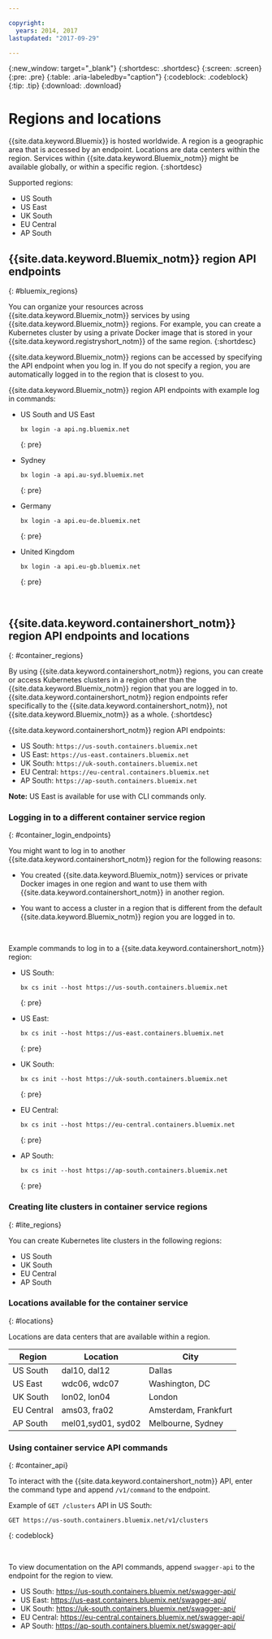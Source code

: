 ```yaml
---

copyright:
  years: 2014, 2017
lastupdated: "2017-09-29"

---
```


{:new_window: target="_blank"}
{:shortdesc: .shortdesc}
{:screen: .screen}
{:pre: .pre}
{:table: .aria-labeledby="caption"}
{:codeblock: .codeblock}
{:tip: .tip}
{:download: .download}

# Regions and locations
{{site.data.keyword.Bluemix}} is hosted worldwide. A region is a geographic area that is accessed by an endpoint. Locations are data centers within the region. Services within {{site.data.keyword.Bluemix_notm}} might be available globally, or within a specific region.
{:shortdesc}

Supported regions:
  * US South
  * US East
  * UK South
  * EU Central
  * AP South

## {{site.data.keyword.Bluemix_notm}} region API endpoints
{: #bluemix_regions}

You can organize your resources across {{site.data.keyword.Bluemix_notm}} services by using {{site.data.keyword.Bluemix_notm}} regions. For example, you can create a Kubernetes cluster by using a private Docker image that is stored in your {{site.data.keyword.registryshort_notm}} of the same region.
{:shortdesc}

{{site.data.keyword.Bluemix_notm}} regions can be accessed by specifying the API endpoint when you log in. If you do not specify a region, you are automatically logged in to the region that is closest to you.

{{site.data.keyword.Bluemix_notm}} region API endpoints with example log in commands:

  * US South and US East
      ```
      bx login -a api.ng.bluemix.net
      ```
      {: pre}

  * Sydney
      ```
      bx login -a api.au-syd.bluemix.net
      ```
      {: pre}

  * Germany
      ```
      bx login -a api.eu-de.bluemix.net
      ```
      {: pre}

  * United Kingdom
      ```
      bx login -a api.eu-gb.bluemix.net
      ```
      {: pre}

<br />


## {{site.data.keyword.containershort_notm}} region API endpoints and locations
{: #container_regions}

By using {{site.data.keyword.containershort_notm}} regions, you can create or access Kubernetes clusters in a region other than the {{site.data.keyword.Bluemix_notm}} region that you are logged in to. {{site.data.keyword.containershort_notm}} region endpoints refer specifically to the {{site.data.keyword.containershort_notm}}, not {{site.data.keyword.Bluemix_notm}} as a whole.
{:shortdesc}

{{site.data.keyword.containershort_notm}} region API endpoints:
  * US South: `https://us-south.containers.bluemix.net`
  * US East: `https://us-east.containers.bluemix.net`
  * UK South: `https://uk-south.containers.bluemix.net`
  * EU Central: `https://eu-central.containers.bluemix.net`
  * AP South: `https://ap-south.containers.bluemix.net`

**Note:** US East is available for use with CLI commands only.

### Logging in to a different container service region
{: #container_login_endpoints}

You might want to log in to another {{site.data.keyword.containershort_notm}} region for the following reasons:
  * You created {{site.data.keyword.Bluemix_notm}} services or private Docker images in one region and want to use them with {{site.data.keyword.containershort_notm}} in another region.

  * You want to access a cluster in a region that is different from the default {{site.data.keyword.Bluemix_notm}} region you are logged in to.

</br>

Example commands to log in to a {{site.data.keyword.containershort_notm}} region:
  * US South:
    ```
    bx cs init --host https://us-south.containers.bluemix.net
    ```
    {: pre}

  * US East:
    ```
    bx cs init --host https://us-east.containers.bluemix.net
    ```
    {: pre}

  * UK South:
    ```
    bx cs init --host https://uk-south.containers.bluemix.net
    ```
    {: pre}

  * EU Central:
    ```
    bx cs init --host https://eu-central.containers.bluemix.net
    ```
    {: pre}

  * AP South:
    ```
    bx cs init --host https://ap-south.containers.bluemix.net
    ```
    {: pre}

### Creating lite clusters in container service regions
{: #lite_regions}

You can create Kubernetes lite clusters in the following regions:
  * US South
  * UK South
  * EU Central
  * AP South

### Locations available for the container service
{: #locations}

Locations are data centers that are available within a region.

  | Region | Location | City |
  |--------|----------|------|
  | US South     | dal10, dal12        | Dallas |
  | US East      | wdc06, wdc07        | Washington, DC |
  | UK South      | lon02, lon04         | London |
  | EU Central     | ams03, fra02        | Amsterdam, Frankfurt |
  | AP South     | mel01,syd01, syd02        | Melbourne, Sydney |

### Using container service API commands
{: #container_api}

To interact with the {{site.data.keyword.containershort_notm}} API, enter the command type and append `/v1/command` to the endpoint.

Example of `GET /clusters` API in US South:
  ```
  GET https://us-south.containers.bluemix.net/v1/clusters
  ```
  {: codeblock}

</br>

To view documentation on the API commands, append `swagger-api` to the endpoint for the region to view.
  * US South: https://us-south.containers.bluemix.net/swagger-api/
  * US East: https://us-east.containers.bluemix.net/swagger-api/
  * UK South: https://uk-south.containers.bluemix.net/swagger-api/
  * EU Central: https://eu-central.containers.bluemix.net/swagger-api/
  * AP South: https://ap-south.containers.bluemix.net/swagger-api/
  

